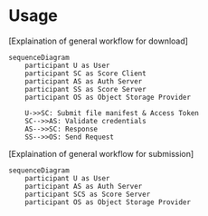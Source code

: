 # Usage 

[Explaination of general workflow for download]

```mermaid
sequenceDiagram
    participant U as User
    participant SC as Score Client
    participant AS as Auth Server
    participant SS as Score Server
    participant OS as Object Storage Provider

    U->>SC: Submit file manifest & Access Token
    SC-->>AS: Validate credentials
    AS-->>SC: Response 
    SS-->>OS: Send Request
```

[Explaination of general workflow for submission]

```mermaid
sequenceDiagram
    participant U as User
    participant AS as Auth Server
    participant SCS as Score Server
    participant OS as Object Storage Provider
```

